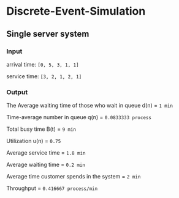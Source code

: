# Discrete-Event-Simulation

## Single server system
### Input
arrival time: ```[0, 5, 3, 1, 1]```

service time: ```[3, 2, 1, 2, 1]```

### Output

The Average waiting time of those who wait in queue d(n) = ```1 min```

Time-average number in queue q(n) = ```0.0833333 process```

Total busy time B(t) = ```9 min```

Utilization u(n) = ```0.75```

Average service time = ```1.8 min```

Average waiting time = ```0.2 min```

Average time customer spends in the system = ```2 min```

Throughput = ```0.416667 process/min```
